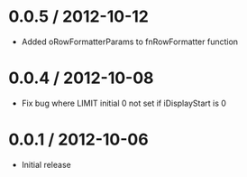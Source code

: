 0.0.5 / 2012-10-12
==================

  * Added oRowFormatterParams to fnRowFormatter function

0.0.4 / 2012-10-08
==================

  * Fix bug where LIMIT initial 0 not set if iDisplayStart is 0

0.0.1 / 2012-10-06
==================

  * Initial release